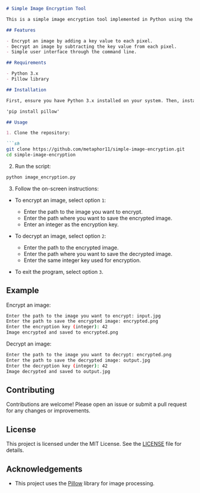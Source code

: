 ```markdown
# Simple Image Encryption Tool

This is a simple image encryption tool implemented in Python using the Pillow library. The tool performs basic encryption by manipulating pixel values of the image.

## Features

- Encrypt an image by adding a key value to each pixel.
- Decrypt an image by subtracting the key value from each pixel.
- Simple user interface through the command line.

## Requirements

- Python 3.x
- Pillow library

## Installation

First, ensure you have Python 3.x installed on your system. Then, install the Pillow library using pip:

'pip install pillow'

## Usage

1. Clone the repository:

```sh
git clone https://github.com/metaphor11/simple-image-encryption.git
cd simple-image-encryption
```

2. Run the script:

```sh
python image_encryption.py
```

3. Follow the on-screen instructions:

- To encrypt an image, select option `1`:
  - Enter the path to the image you want to encrypt.
  - Enter the path where you want to save the encrypted image.
  - Enter an integer as the encryption key.

- To decrypt an image, select option `2`:
  - Enter the path to the encrypted image.
  - Enter the path where you want to save the decrypted image.
  - Enter the same integer key used for encryption.

- To exit the program, select option `3`.

## Example

Encrypt an image:

```sh
Enter the path to the image you want to encrypt: input.jpg
Enter the path to save the encrypted image: encrypted.png
Enter the encryption key (integer): 42
Image encrypted and saved to encrypted.png
```

Decrypt an image:

```sh
Enter the path to the image you want to decrypt: encrypted.png
Enter the path to save the decrypted image: output.jpg
Enter the decryption key (integer): 42
Image decrypted and saved to output.jpg
```

## Contributing

Contributions are welcome! Please open an issue or submit a pull request for any changes or improvements.

## License

This project is licensed under the MIT License. See the [LICENSE](LICENSE) file for details.

## Acknowledgements

- This project uses the [Pillow](https://python-pillow.org/) library for image processing.

```
